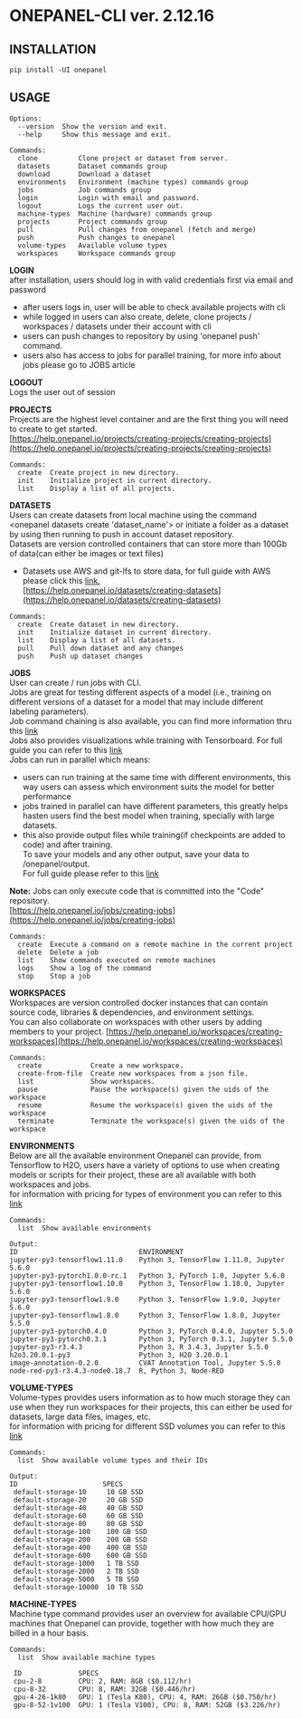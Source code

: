 # ONEPANEL-CLI ver. 2.12.16

## INSTALLATION
```
pip install -UI onepanel
```

## USAGE  
```
Options:  
  --version  Show the version and exit.  
  --help     Show this message and exit.

Commands:  
  clone          Clone project or dataset from server.  
  datasets       Dataset commands group  
  download       Download a dataset  
  environments   Environment (machine types) commands group  
  jobs           Job commands group  
  login          Login with email and password.  
  logout         Logs the current user out.  
  machine-types  Machine (hardware) commands group  
  projects       Project commands group  
  pull           Pull changes from onepanel (fetch and merge)  
  push           Push changes to onepanel  
  volume-types   Available volume types  
  workspaces     Workspace commands group
 ```

**LOGIN**  
after installation, users should log in with valid credentials first via email and password
  - after users logs in, user will be able to check available projects with cli
  - while logged in users can also create, delete, clone projects / workspaces / datasets under their account with cli
  - users can push changes to repository by using 'onepanel push' command.
  - users also has access to jobs for parallel training, for more info about jobs please go to JOBS article

**LOGOUT**  
Logs the user out of session

**PROJECTS**  
Projects are the highest level container and are the first thing you will need to create to get started.  
[https://help.onepanel.io/projects/creating-projects/creating-projects](https://help.onepanel.io/projects/creating-projects/creating-projects)
```
Commands:
  create  Create project in new directory.
  init    Initialize project in current directory.
  list    Display a list of all projects.
```

**DATASETS**  
Users can create datasets from local machine using the command <onepanel datasets create 'dataset_name'> or initiate a folder as a dataset by using <onepanel datasets init> then running <onepanel push> to push in account dataset repository.  
Datasets are version controlled containers that can store more than 100Gb of data(can either be images or text files)
 - Datasets use AWS and git-lfs to store data, for full guide with AWS please click this [link.](https://help.onepanel.io/datasets/creating-datasets-from-aws-s3)  
[https://help.onepanel.io/datasets/creating-datasets](https://help.onepanel.io/datasets/creating-datasets)
```
Commands:
  create  Create dataset in new directory.
  init    Initialize dataset in current directory.
  list    Display a list of all datasets.
  pull    Pull down dataset and any changes
  push    Push up dataset changes
```

**JOBS**  
User can create / run jobs with CLI.  
Jobs are great for testing different aspects of a model (i.e., training on different versions of a dataset for a model that may include different labeling parameters).  
Job command chaining is also available, you can find more information thru this [link](https://help.onepanel.io/jobs/job-command-chaining)  
Jobs also provides visualizations while training with Tensorboard. For full guide you can refer to this [link](https://help.onepanel.io/jobs/tensorboard-visualizations-in-jobs)  
Jobs can run in parallel which means:
  - users can run training at the same time with different environments, this way users can assess which environment suits the model for better performance
  - jobs trained in parallel can have different parameters, this greatly helps hasten users find the best model when training, specially with large datasets.
  - this also provide output files while training(if checkpoints are added to code) and after training.  
  To save your models and any other output, save your data to /onepanel/output.  
  For full guide please refer to this [link](https://help.onepanel.io/jobs/job-output)  


**Note:** Jobs can only execute code that is committed into the "Code" repository.  
[https://help.onepanel.io/jobs/creating-jobs](https://help.onepanel.io/jobs/creating-jobs)
```
Commands:
  create  Execute a command on a remote machine in the current project
  delete  Delete a job
  list    Show commands executed on remote machines
  logs    Show a log of the command
  stop    Stop a job
```

**WORKSPACES**  
Workspaces are version controlled docker instances that can contain source code, libraries & dependencies, and environment settings.    
You can also collaborate on workspaces with other users by adding members to your project.
[https://help.onepanel.io/workspaces/creating-workspaces](https://help.onepanel.io/workspaces/creating-workspaces)
```
Commands:
  create            Create a new workspace.
  create-from-file  Create new workspaces from a json file.
  list              Show workspaces.
  pause             Pause the workspace(s) given the uids of the workspace
  resume            Resume the workspace(s) given the uids of the workspace
  terminate         Terminate the workspace(s) given the uids of the workspace
```

**ENVIRONMENTS**  
Below are all the available environment Onepanel can provide, from Tensorflow to H2O, users have a variety of options to use when creating models or scripts for their project, these are all available with both workspaces and jobs.  
for information with pricing for types of environment you can refer to this [link](https://www.onepanel.io/pricing#compute-storage-pricing)
```
Commands:
  list  Show available environments
  
Output:
ID                              ENVIRONMENT
jupyter-py3-tensorflow1.11.0    Python 3, TensorFlow 1.11.0, Jupyter 5.6.0
jupyter-py3-pytorch1.0.0-rc.1   Python 3, PyTorch 1.0, Jupyter 5.6.0
jupyter-py3-tensorflow1.10.0    Python 3, TensorFlow 1.10.0, Jupyter 5.6.0
jupyter-py3-tensorflow1.9.0     Python 3, TensorFlow 1.9.0, Jupyter 5.6.0
jupyter-py3-tensorflow1.8.0     Python 3, TensorFlow 1.8.0, Jupyter 5.5.0
jupyter-py3-pytorch0.4.0        Python 3, PyTorch 0.4.0, Jupyter 5.5.0
jupyter-py3-pytorch0.3.1        Python 3, PyTorch 0.3.1, Jupyter 5.5.0
jupyter-py3-r3.4.3              Python 3, R 3.4.3, Jupyter 5.5.0
h2o3.20.0.1-py3                 Python 3, H2O 3.20.0.1
image-annotation-0.2.0          CVAT Annotation Tool, Jupyter 5.5.0
node-red-py3-r3.4.3-node0.18.7  R, Python 3, Node-RED
```

**VOLUME-TYPES**  
Volume-types provides users information as to how much storage they can use when they run workspaces for their projects, this can either be used for datasets, large data files, images, etc.  
for information with pricing for different SSD volumes you can refer to this [link](https://www.onepanel.io/pricing#compute-storage-pricing)
```
Commands:
  list  Show available volume types and their IDs

Output:
ID                     SPECS
 default-storage-10     10 GB SSD
 default-storage-20     20 GB SSD
 default-storage-40     40 GB SSD
 default-storage-60     60 GB SSD
 default-storage-80     80 GB SSD
 default-storage-100    100 GB SSD
 default-storage-200    200 GB SSD
 default-storage-400    400 GB SSD
 default-storage-600    600 GB SSD
 default-storage-1000   1 TB SSD
 default-storage-2000   2 TB SSD
 default-storage-5000   5 TB SSD
 default-storage-10000  10 TB SSD
```
**MACHINE-TYPES**  
Machine type command provides user an overview for available CPU/GPU machines that Onepanel can provide, together with how much they are billed in a hour basis.
```
Commands:
  list  Show available machine types
  
 ID              SPECS
 cpu-2-8         CPU: 2, RAM: 8GB ($0.112/hr)
 cpu-8-32        CPU: 8, RAM: 32GB ($0.446/hr)
 gpu-4-26-1k80   GPU: 1 (Tesla K80), CPU: 4, RAM: 26GB ($0.750/hr)
 gpu-8-52-1v100  GPU: 1 (Tesla V100), CPU: 8, RAM: 52GB ($3.226/hr) 
```
